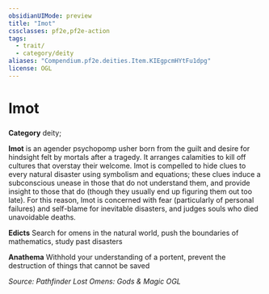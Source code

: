 ```yaml
---
obsidianUIMode: preview
title: "Imot"
cssclasses: pf2e,pf2e-action
tags:
  - trait/
  - category/deity
aliases: "Compendium.pf2e.deities.Item.KIEgpcmHYtFu1dpg"
license: OGL
---
```

# Imot

### 

**Category** deity; 




**Imot** is an agender psychopomp usher born from the guilt and desire for hindsight felt by mortals after a tragedy. It arranges calamities to kill off cultures that overstay their welcome. Imot is compelled to hide clues to every natural disaster using symbolism and equations; these clues induce a subconscious unease in those that do not understand them, and provide insight to those that do (though they usually end up figuring them out too late). For this reason, Imot is concerned with fear (particularly of personal failures) and self-blame for inevitable disasters, and judges souls who died unavoidable deaths.

**Edicts** Search for omens in the natural world, push the boundaries of mathematics, study past disasters

**Anathema** Withhold your understanding of a portent, prevent the destruction of things that cannot be saved

*Source: Pathfinder Lost Omens: Gods & Magic*
*OGL*